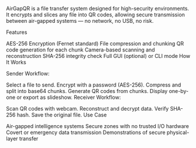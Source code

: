 AirGapQR is a file transfer system designed for high-security environments. It encrypts and slices any file into QR codes, allowing secure transmission between air-gapped systems — no network, no USB, no risk.

Features

AES-256 Encryption (Fernet standard)
File compression and chunking
QR code generation for each chunk
Camera-based scanning and reconstruction
SHA-256 integrity check
Full GUI (optional) or CLI mode
How It Works

Sender Workflow:

Select a file to send.
Encrypt with a password (AES-256).
Compress and split into base64 chunks.
Generate QR codes from chunks.
Display one-by-one or export as slideshow.
Receiver Workflow:

Scan QR codes with webcam.
Reconstruct and decrypt data.
Verify SHA-256 hash.
Save the original file.
Use Case

Air-gapped intelligence systems
Secure zones with no trusted I/O hardware
Covert or emergency data transmission
Demonstrations of secure physical-layer transfer
